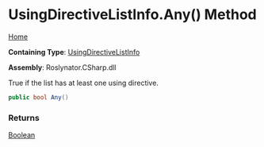 # UsingDirectiveListInfo\.Any\(\) Method

[Home](../../../../../README.md)

**Containing Type**: [UsingDirectiveListInfo](../README.md)

**Assembly**: Roslynator\.CSharp\.dll

  
True if the list has at least one using directive\.

```csharp
public bool Any()
```

### Returns

[Boolean](https://docs.microsoft.com/en-us/dotnet/api/system.boolean)

